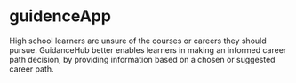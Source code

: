 # guidenceApp
High school learners are unsure of the courses or careers they should pursue.  GuidanceHub better enables learners in making an informed career path decision, by providing information based on a chosen or suggested career path.
